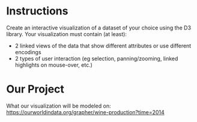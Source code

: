# Instructions

Create an interactive visualization of a dataset of your choice using the D3 library. Your visualization must contain (at least):

- 2 linked views of the data that show different attributes or use different encodings
- 2 types of user interaction (eg selection, panning/zooming, linked highlights on mouse-over, etc.)

# Our Project

What our visualization will be modeled on: https://ourworldindata.org/grapher/wine-production?time=2014
